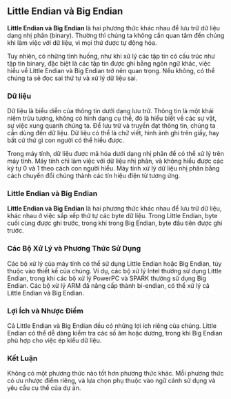 
## Little Endian và Big Endian

**Little Endian và Big Endian** là hai phương thức khác nhau để lưu trữ dữ liệu dạng nhị phân (binary). Thường thì chúng ta không cần quan tâm đến chúng khi làm việc với dữ liệu, vì mọi thứ được tự động hóa.

Tuy nhiên, có những tình huống, như khi xử lý các tập tin có cấu trúc như tập tin binary, đặc biệt là các tập tin được ghi bằng ngôn ngữ khác, việc hiểu về Little Endian và Big Endian trở nên quan trọng. Nếu không, có thể chúng ta sẽ đọc sai thứ tự và xử lý dữ liệu sai.

### Dữ liệu

Dữ liệu là biểu diễn của thông tin dưới dạng lưu trữ. Thông tin là một khái niệm trừu tượng, không có hình dạng cụ thể, đó là hiểu biết về các sự vật, sự việc xung quanh chúng ta. Để lưu trữ và truyền đạt thông tin, chúng ta cần dùng đến dữ liệu. Dữ liệu có thể là chữ viết, hình ảnh ghi trên giấy, hay bất cứ thứ gì con người có thể hiểu được.

Trong máy tính, dữ liệu được mã hóa dưới dạng nhị phân để có thể xử lý trên máy tính. Máy tính chỉ làm việc với dữ liệu nhị phân, và không hiểu được các ký tự 0 và 1 theo cách con người hiểu. Máy tính xử lý dữ liệu nhị phân bằng cách chuyển đổi chúng thành các tín hiệu điện tử tương ứng.

### Little Endian và Big Endian

**Little Endian và Big Endian** là hai phương thức khác nhau để lưu trữ dữ liệu, khác nhau ở việc sắp xếp thứ tự các byte dữ liệu. Trong Little Endian, byte cuối cùng được ghi trước, trong khi trong Big Endian, byte đầu tiên được ghi trước.

### Các Bộ Xử Lý và Phương Thức Sử Dụng

Các bộ xử lý của máy tính có thể sử dụng Little Endian hoặc Big Endian, tùy thuộc vào thiết kế của chúng. Ví dụ, các bộ xử lý Intel thường sử dụng Little Endian, trong khi các bộ xử lý PowerPC và SPARK thường sử dụng Big Endian. Các bộ xử lý ARM đã nâng cấp thành bi-endian, có thể xử lý cả Little Endian và Big Endian.

### Lợi Ích và Nhược Điểm

Cả Little Endian và Big Endian đều có những lợi ích riêng của chúng. Little Endian có thể dễ dàng kiểm tra các số âm hoặc dương, trong khi Big Endian phù hợp cho việc ép kiểu dữ liệu.

### Kết Luận

Không có một phương thức nào tốt hơn phương thức khác. Mỗi phương thức có ưu nhược điểm riêng, và lựa chọn phụ thuộc vào ngữ cảnh sử dụng và yêu cầu cụ thể của dự án.

